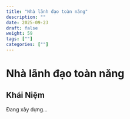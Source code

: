 ```yaml
---
title: "Nhà lãnh đạo toàn năng"
description: ""
date: 2025-09-23
draft: false
weight: 59
tags: [""]
categories: [""]
---
```


# Nhà lãnh đạo toàn năng

<!-- **Mã:** 
**Nhóm:**  -->

## Khái Niệm

Đang xây dựng...